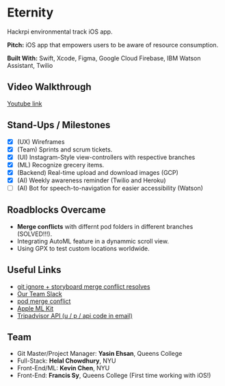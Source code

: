 # Eternity
Hackrpi environmental track iOS app.

**Pitch:** iOS app that empowers users to be aware of resource consumption.

**Built With:** Swift, Xcode, Figma, Google Cloud Firebase, IBM Watson Assistant, Twilio


## Video Walkthrough
[Youtube link](https://www.youtube.com/watch?v=MBVfbk3DaxU)




## Stand-Ups / Milestones
- [x] (UX) Wireframes
- [x] (Team) Sprints and scrum tickets.
- [x] (UI) Instagram-Style view-controllers with respective branches
- [x] (ML) Recognize grecery items.
- [x] (Backend) Real-time upload and download images (GCP)
- [x] (AI) Weekly awareness reminder (Twilio and Heroku)
- [ ] (AI) Bot for speech-to-navigation for easier accessibility (Watson)

## Roadblocks Overcame
- **Merge conflicts** with differnt pod folders in different branches (SOLVED!!!). 
- Integrating AutoML feature in a dynammic scroll view.
- Using GPX to test custom locations worldwide. 

## Useful Links
- [git ignore + storyboard merge conflict resolves](https://guides.codepath.com/ios/Using-Git-with-Terminal)
- [Our Team Slack](https://hackrpi2019.slack.com/messages/GGYN866Q0/)
- [pod merge conflict](https://medium.com/@amlcurran/how-to-deal-with-conflicts-in-pod-folders-2eb9fa20f465)
- [Apple ML Kit](https://www.youtube.com/watch?v=p6GA8ODlnX0)
- [Tripadvisor API (u / p / api code in email)](https://developer-tripadvisor.com/partner/json-api/)


## Team
- Git Master/Project Manager: **Yasin Ehsan**, Queens College 
- Full-Stack: **Helal Chowdhury**, NYU 
- Front-End/ML: **Kevin Chen**, NYU 
- Front-End: **Francis Sy**, Queens College (First time working with iOS!)


